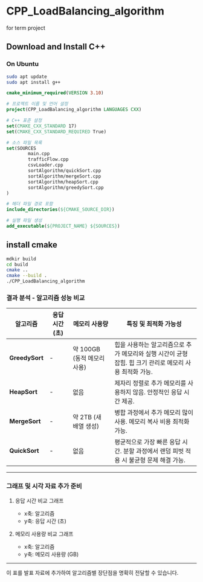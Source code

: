 # CPP_LoadBalancing_algorithm
for term project

## Download and Install C++

### On Ubuntu
```bash
sudo apt update
sudo apt install g++
```

```cmake
cmake_minimum_required(VERSION 3.10)

# 프로젝트 이름 및 언어 설정
project(CPP_LoadBalancing_algorithm LANGUAGES CXX)

# C++ 표준 설정
set(CMAKE_CXX_STANDARD 17)
set(CMAKE_CXX_STANDARD_REQUIRED True)

# 소스 파일 목록
set(SOURCES
        main.cpp
        trafficFlow.cpp
        csvLoader.cpp
        sortAlgorithm/quickSort.cpp
        sortAlgorithm/mergeSort.cpp
        sortAlgorithm/heapSort.cpp
        sortAlgorithm/greedySort.cpp
)

# 헤더 파일 경로 포함
include_directories(${CMAKE_SOURCE_DIR})

# 실행 파일 생성
add_executable(${PROJECT_NAME} ${SOURCES})
```

## install cmake
```bash
mdkir build
cd build
cmake ..
cmake --build .
./CPP_LoadBalancing_algorithm
```
### **결과 분석 - 알고리즘 성능 비교**

| **알고리즘** | **응답 시간 (초)** | **메모리 사용량**          | **특징 및 최적화 가능성**                                                                          |
|--------------|---------------|----------------------------|----------------------------------------------------------------------------------------------------|
| **GreedySort** | -             | 약 100GB (동적 메모리 사용) | 힙을 사용하는 알고리즘으로 추가 메모리와 실행 시간이 균형 잡힘. 힙 크기 관리로 메모리 사용 최적화 가능. |
| **HeapSort**  | -         | 없음                       | 제자리 정렬로 추가 메모리를 사용하지 않음. 안정적인 응답 시간 제공.                              |
| **MergeSort** | -        | 약 2TB (새 배열 생성)       | 병합 과정에서 추가 메모리 많이 사용. 메모리 복사 비용 최적화 가능.                                 |
| **QuickSort** | -         | 없음                       | 평균적으로 가장 빠른 응답 시간. 분할 과정에서 랜덤 피벗 적용 시 불균형 문제 해결 가능.             |

---

### **그래프 및 시각 자료 추가 준비**
1. 응답 시간 비교 그래프
    - x축: 알고리즘
    - y축: 응답 시간 (초)

2. 메모리 사용량 비교 그래프
    - x축: 알고리즘
    - y축: 메모리 사용량 (GB)

--- 

이 표를 발표 자료에 추가하여 알고리즘별 장단점을 명확히 전달할 수 있습니다.